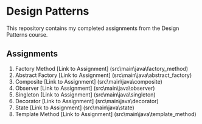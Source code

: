 # Design Patterns

This repository contains my completed assignments from the Design Patterns course.

## Assignments

1. Factory Method [Link to Assignment] (src\main\java\factory_method)
2. Abstract Factory [Link to Assignment] (src\main\java\abstract_factory)
3. Composite [Link to Assignment] (src\main\java\composite)
4. Observer [Link to Assignment] (src\main\java\observer)
5. Singleton [Link to Assignment] (src\main\java\singleton)
6. Decorator [Link to Assignment] (src\main\java\decorator)
7. State [Link to Assignment] (src\main\java\state)
8. Template Method [Link to Assignment] (src\main\java\template_method)
